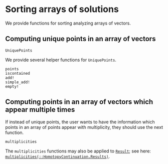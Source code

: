 # Sorting arrays of solutions

We provide functions for sorting analyzing arrays of vectors.

## Computing unique points in an array of vectors
```@docs
UniquePoints
```
We provide several helper functions for `UniquePoints`.
```@docs
points
iscontained
add!
simple_add!
empty!
```

## Computing points in an array of vectors which appear multiple times
If instead of unique points, the user wants to have the information which points in an array of points appear with multiplicity, they should use the next function.
```@docs
multiplicities
```
The `multiplicities` functions may also be applied to [`Result`](@ref); see here:
[`multiplicities(::HomotopyContinuation.Results)`](@ref).
